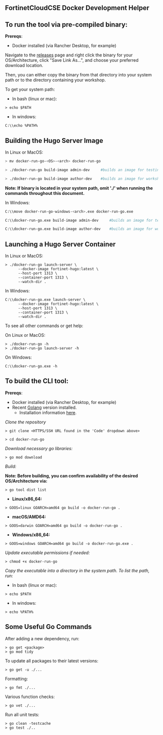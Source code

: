 ## FortinetCloudCSE Docker Development Helper

## To run the tool via pre-compiled binary:

**Prereqs**:

- Docker installed (via Rancher Desktop, for example)

Navigate to the [releases](https://github.com/FortinetCloudCSE/docker-run-go/releases) page and right click the binary for your OS/Architecture, click "Save Link As...", and choose your preferred download location.

Then, you can either copy the binary from that directory into your system path or to the directory containing your workshop.

To get your system path:

- In bash (linux or mac):
```
> echo $PATH 
```

- In windows:
```
C:\\echo %PATH%
```

## Building the Hugo Server Image

In Linux or MacOS:

```bash
> mv docker-run-go-<OS>-<arch> docker-run-go

> ./docker-run-go build-image admin-dev     #builds an image for testing (hugotester:latest)

> ./docker-run-go build-image author-dev    #builds an image for workshop authoring (fortinet-hugo:latest)
```

**Note: If binary is located in your system path, omit './' when running the commands throughout this document.**

In Windows:

```bash
C:\\move docker-run-go-windows-<arch>.exe docker-run-go.exe

C:\\docker-run-go.exe build-image admin-dev     #builds an image for testing (hugotester:latest)

C:\\docker-run-go.exe build-image author-dev    #builds an image for workshop authoring (fortinet-hugo:latest)
```


## Launching a Hugo Server Container

In Linux or MacOS:

```
> ./docker-run-go launch-server \
      --docker-image fortinet-hugo:latest \
      --host-port 1313 \
      --container-port 1313 \
      --watch-dir .
```

In Windows:

```
C:\\docker-run-go.exe launch-server \
      --docker-image fortinet-hugo:latest \
      --host-port 1313 \
      --container-port 1313 \
      --watch-dir .
```

To see all other commands or get help:

On Linux or MacOS:

```
> ./docker-run-go -h
> ./docker-run-go launch-server -h
```

On Windows:

```
C:\\docker-run-go.exe -h
```

## To build the CLI tool:

**Prereqs**:

- Docker installed (via Rancher Desktop, for example)
- Recent [Golang](https://go.dev/) version installed.
  - Installation information [here](https://go.dev/doc/install).

*Clone the repository*
```
> git clone <HTTPS/SSH URL found in the 'Code' dropdown above>

> cd docker-run-go
```

*Download necessary go libraries:*
```
> go mod download
```

*Build:*

**Note: Before building, you can confirm availability of the desired OS/Architecture via:**
```
> go tool dist list
``` 

- **Linux/x86_64:**
```
> GOOS=linux GOARCH=amd64 go build -o docker-run-go .
```
- **macOS/AMD64:**
```
> GOOS=darwin GOARCH=amd64 go build -o docker-run-go .
```
- **Windows/x86_64:**
```
> GOOS=windows GOARCH=amd64 go build -o docker-run-go.exe .

```

*Update executable permissions if needed:*
```
> chmod +x docker-run-go
```

*Copy the executable into a directory in the system path. To list the path, run:*

- In bash (linux or mac):
```
> echo $PATH 
```

- In windows:
```
> echo %PATH%
```

## Some Useful Go Commands

After adding a new dependency, run:

```
> go get <package>
> go mod tidy
```

To update all packages to their latest versions:

```
> go get -u ./...
```

Formatting:

```
> go fmt ./...
```

Various function checks:

```
> go vet ./...
```

Run all unit tests:

```
> go clean -testcache
> go test ./..
```

